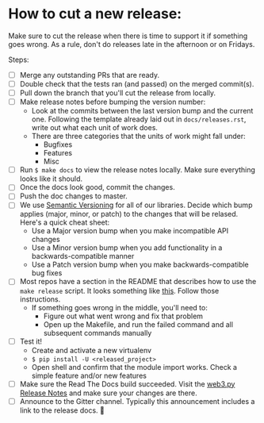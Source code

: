 How to cut a new release:
====

Make sure to cut the release when there is time to support it if something goes wrong. As a rule, don't do releases late in the afternoon or on Fridays.

Steps:
- [ ] Merge any outstanding PRs that are ready.
- [ ] Double check that the tests ran (and passed) on the merged commit(s).
- [ ] Pull down the branch that you'll cut the release from locally.
- [ ] Make release notes before bumping the version number:
  - Look at the commits between the last version bump and the current one. Following the template already laid out in `docs/releases.rst`, write out what each unit of work does.
  - There are three categories that the units of work might fall under:
    - Bugfixes
    - Features
    - Misc
- [ ] Run `$ make docs` to view the release notes locally. Make sure everything looks like it should.
- [ ] Once the docs look good, commit the changes.
- [ ] Push the doc changes to master.
- [ ] We use [Semantic Versioning](https://semver.org/) for all of our libraries. Decide which bump applies (major, minor, or patch) to the changes that will be relased. Here's a quick cheat sheet:
  - Use a Major version bump when you make incompatible API changes
  - Use a Minor version bump when you add functionality in a backwards-compatible manner
  - Use a Patch version bump when you make backwards-compatible bug fixes
- [ ] Most repos have a section in the README that describes how to use the `make release` script. It looks something like [this](https://github.com/ethereum/web3.py#release-setup). Follow those instructions.
  - If something goes wrong in the middle, you'll need to: 
    - Figure out what went wrong and fix that problem
    - Open up the Makefile, and run the failed command and all subsequent commands manually
- [ ] Test it!
  - Create and activate a new virtualenv
  - `$ pip install -U <released_project>`
  - Open shell and confirm that the module import works. Check a simple feature and/or new features
- [ ] Make sure the Read The Docs build succeeded. Visit the [web3.py Release Notes](https://web3py.readthedocs.io/en/stable/releases.html) and make sure your changes are there.
- [ ] Announce to the Gitter channel. Typically this announcement includes a link to the release docs. :tada:
